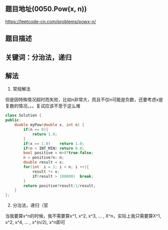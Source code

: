 ## 题目地址(0050.Pow(x, n))

https://leetcode-cn.com/problems/powx-n/

## 题目描述

## 关键词：分治法，递归

## 解法



1. 常规解法

但是因特殊情况超时而失败，比如n非常大，而且不仅n可能是负数，还要考虑x是复数的情况。。。复试应该不至于这么难

```cpp
class Solution {
public:
    double myPow(double x, int n) {
        if(n == 0){
            return 1.0;
        }
        if(x == 1.0)    return 1.0;
        if(n < INT_MIN) return 0.0;
        bool positive = n>0?true:false;
        n = positive?n:-n;
        double result = x;
        for(int  i = 1; i < n; i ++){
            result *= x;
            if(result > 100000)  break;
        }
        return positive?result:1/result;
    }
};
```

2. 分治法，递归（官

当我要算x^n的时候，我不需要算x^1, x^2, x^3, ... , X^n，实际上我只需要算X^1, x^2, x^4, ... , x^(n/2), x^n即可